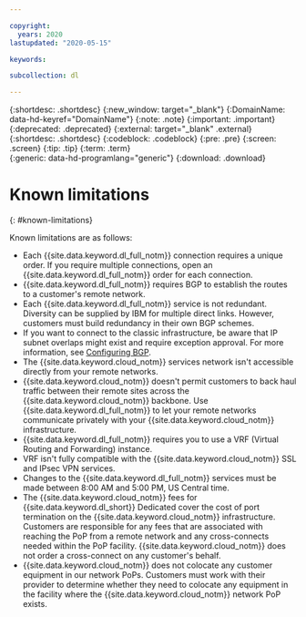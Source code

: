 ```yaml
---

copyright:
  years: 2020
lastupdated: "2020-05-15"

keywords:  

subcollection: dl

---
```


{:shortdesc: .shortdesc}
{:new_window: target="_blank"}
{:DomainName: data-hd-keyref="DomainName"}
{:note: .note}
{:important: .important}
{:deprecated: .deprecated}
{:external: target="_blank" .external}
{:shortdesc: .shortdesc}
{:codeblock: .codeblock}
{:pre: .pre}
{:screen: .screen}
{:tip: .tip}
{:term: .term}  
{:generic: data-hd-programlang="generic"}
{:download: .download}  

# Known limitations
{: #known-limitations}

Known limitations are as follows:

 * Each {{site.data.keyword.dl_full_notm}} connection requires a unique order. If you require multiple connections, open an {{site.data.keyword.dl_full_notm}} order for each connection.
 * {{site.data.keyword.dl_full_notm}} requires BGP to establish the routes to a customer's remote network.
 * Each {{site.data.keyword.dl_full_notm}} service is not redundant. Diversity can be supplied by IBM for multiple direct links. However, customers must build redundancy in their own BGP schemes.
 * If you want to connect to the classic infrastructure, be aware that IP subnet overlaps might exist and require exception approval. For more information, see [Configuring BGP](/docs/direct-link?topic=direct-link-configure-ibm-cloud-direct-link#configuring-bgp).
 * The {{site.data.keyword.cloud_notm}} services network isn't accessible directly from your remote networks.
 * {{site.data.keyword.cloud_notm}} doesn't permit customers to back haul traffic between their remote sites across the {{site.data.keyword.cloud_notm}} backbone. Use {{site.data.keyword.dl_full_notm}} to let your remote networks communicate privately with your {{site.data.keyword.cloud_notm}} infrastructure.
 * {{site.data.keyword.dl_full_notm}} requires you to use a VRF (Virtual Routing and Forwarding) instance.
 * VRF isn't fully compatible with the {{site.data.keyword.cloud_notm}} SSL and IPsec VPN services.
 * Changes to the {{site.data.keyword.dl_full_notm}} services must be made between 8:00 AM and 5:00 PM, US Central time.
 * The {{site.data.keyword.cloud_notm}} fees for {{site.data.keyword.dl_short}} Dedicated cover the cost of port termination on the {{site.data.keyword.cloud_notm}} infrastructure. Customers are responsible for any fees that are associated with reaching the PoP from a remote network and any cross-connects needed within the PoP facility. {{site.data.keyword.cloud_notm}} does not order a cross-connect on any customer's behalf.
 * {{site.data.keyword.cloud_notm}} does not colocate any customer equipment in our network PoPs. Customers must work with their provider to determine whether they need to colocate any equipment in the facility where the {{site.data.keyword.cloud_notm}} network PoP exists.
